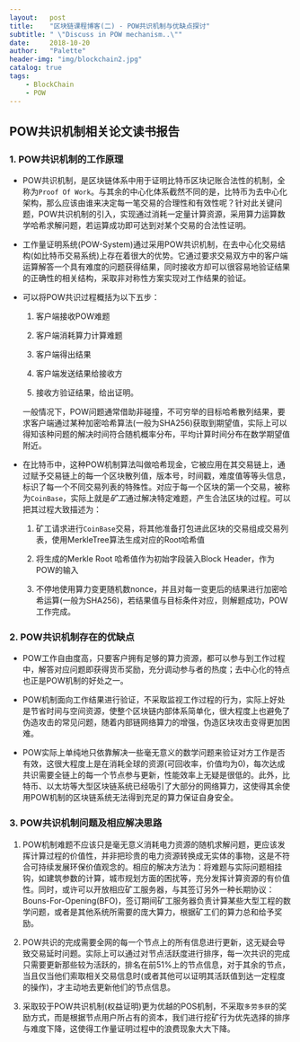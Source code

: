 ```yaml
---
layout:   post
title:    "区块链课程博客(二) - POW共识机制与优缺点探讨"
subtitle: " \"Discuss in POW mechanism..\""
date:     2018-10-20
author:   "Palette"
header-img: "img/blockchain2.jpg"
catalog: true
tags:
    - BlockChain
    - POW
---
```

## POW共识机制相关论文读书报告

### 1. POW共识机制的工作原理
* POW共识机制，是区块链体系中用于证明比特币区块记账合法性的机制，全称为`Proof Of Work`。与其余的中心化体系截然不同的是，比特币为去中心化架构，那么应该由谁来决定每一笔交易的合理性和有效性呢？针对此关键问题，POW共识机制的引入，实现通过消耗一定量计算资源，采用算力运算数学哈希求解问题，若运算成功即可达到对某个交易的合法性证明。

* 工作量证明系统(POW-System)通过采用POW共识机制，在去中心化交易结构(如比特币交易系统)上存在着很大的优势。它通过要求交易双方中的客户端运算解答一个具有难度的问题获得结果，同时接收方却可以很容易地验证结果的正确性的相关结构，采取非对称性方案实现对工作结果的验证。

* 可以将POW共识过程概括为以下五步：
  1. 客户端接收POW难题  

  2. 客户端消耗算力计算难题  

  3. 客户端得出结果  

  4. 客户端发送结果给接收方  

  5. 接收方验证结果，给出证明。

   一般情况下，POW问题通常借助非碰撞，不可穷举的目标哈希散列结果，要求客户端通过某种加密哈希算法(一般为SHA256)获取到期望值，实际上可以得知该种问题的解决时间符合随机概率分布，平均计算时间分布在数学期望值附近。

* 在比特币中，这种POW机制算法叫做哈希现金，它被应用在其交易链上，通过赋予交易链上的每一个区块散列值，版本号，时间戳，难度值等等头信息，标识了每一个不同交易列表的特殊性。对应于每一个区块的第一个交易，被称为`CoinBase`，实际上就是*矿工*通过解决特定难题，产生合法区块的过程。可以把其过程大致描述为：
  1. 矿工请求进行`CoinBase`交易，将其他准备打包进此区块的交易组成交易列表，使用MerkleTree算法生成对应的Root哈希值  

  2. 将生成的Merkle Root 哈希值作为初始字段装入Block Header，作为POW的输入  

  3. 不停地使用算力变更随机数nonce，并且对每一变更后的结果进行加密哈希运算(一般为SHA256)，若结果值与目标条件对应，则解题成功，POW工作完成。


### 2. POW共识机制存在的优缺点
* POW工作自由度高，只要客户拥有足够的算力资源，都可以参与到工作过程中，解答对应问题即获得货币奖励，充分调动参与者的热度；去中心化的特点也正是POW机制的好处之一。

* POW机制面向工作结果进行验证，不采取监视工作过程的行为，实际上好处是节省时间与空间资源，使整个区块链内部体系简单化，很大程度上也避免了伪造攻击的常见问题，随着内部链网络算力的增强，伪造区块攻击变得更加困难。

* POW实际上单纯地只依靠解决一些毫无意义的数学问题来验证对方工作是否有效，这很大程度上是在消耗全球的资源(可回收率，价值均为0)，每次达成共识需要全链上的每一个节点参与更新，性能效率上无疑是很低的。此外，比特币、以太坊等大型区块链系统已经吸引了大部分的网络算力，这使得其余使用POW机制的区块链系统无法得到充足的算力保证自身安全。

### 3. POW共识机制问题及相应解决思路
1. POW机制难题不应该只是毫无意义消耗电力资源的随机求解问题，更应该发挥计算过程的价值性，并非把珍贵的电力资源转换成无实体的事物，这是不符合可持续发展环保价值观念的。相应的解决方法为：将难题与实际问题相挂钩，如建筑参数的计算，城市规划方面的困扰等，充分发挥计算资源的有价值性。同时，或许可以开放相应矿工服务器，与其签订另外一种长期协议：Bouns-For-Opening(BFO)，签订期间矿工服务器负责计算某些大型工程的数学问题，或者是其他系统所需要的庞大算力，根据矿工们的算力总和给予奖励。

2. POW共识的完成需要全网的每一个节点上的所有信息进行更新，这无疑会导致交易延时问题。实际上可以通过对节点活跃度进行排序，每一次共识的完成只需要更新那些较为活跃的，排名在前51%上的节点信息，对于其余的节点，当且仅当他们索取相关交易信息时(或者其他可以证明其活跃值到达一定程度的操作)，才主动地去更新他们的节点信息。

3. 采取较于POW共识机制(权益证明)更为优越的POS机制，不采取`多劳多获`的奖励方式，而是根据节点用户所占有的资本，我们进行挖矿行为优先选择的排序与难度下降，这使得工作量证明过程中的浪费现象大大下降。
